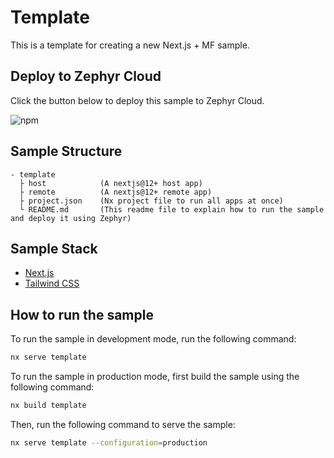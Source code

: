 # Template

This is a template for creating a new Next.js + MF sample.

## Deploy to Zephyr Cloud

Click the button below to deploy this sample to Zephyr Cloud.

<!-- TODO: replace the badge button below with Deploy to Zephyr Button -->

![npm](https://img.shields.io/npm/dw/@module-federation/nextjs-mf)

## Sample Structure

```
- template
  ├ host            (A nextjs@12+ host app)
  ├ remote          (A nextjs@12+ remote app)
  ├ project.json    (Nx project file to run all apps at once)
  └ README.md       (This readme file to explain how to run the sample and deploy it using Zephyr)
```

## Sample Stack

- [Next.js](https://nextjs.org/)
- [Tailwind CSS](https://tailwindcss.com/)

## How to run the sample

To run the sample in development mode, run the following command:

```bash
nx serve template
```

To run the sample in production mode, first build the sample using the following command:

```bash
nx build template
```

Then, run the following command to serve the sample:

```bash
nx serve template --configuration=production
```

